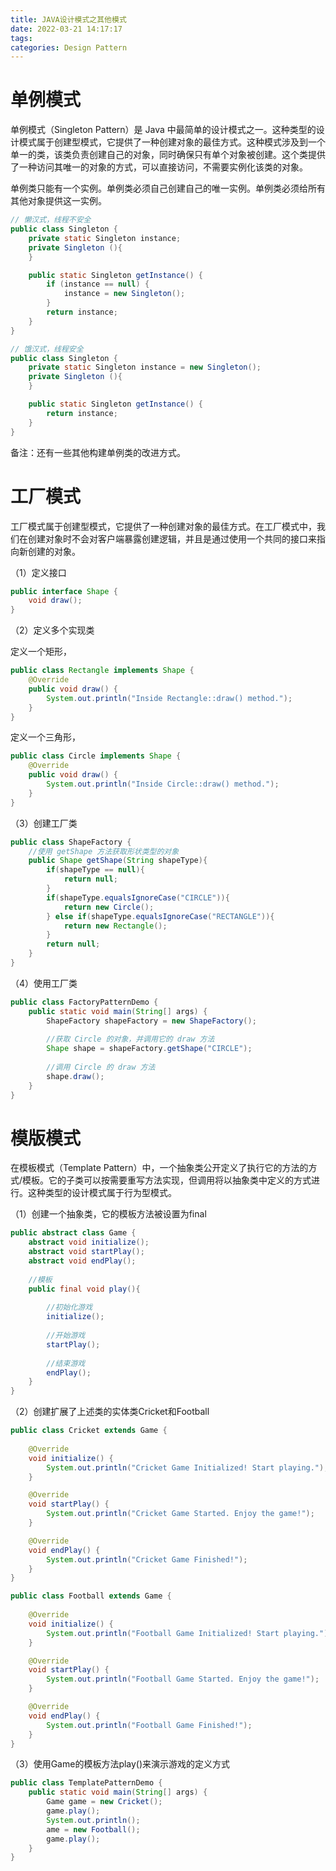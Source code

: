 ```yaml
---
title: JAVA设计模式之其他模式
date: 2022-03-21 14:17:17
tags:
categories: Design Pattern
---
```


# 单例模式

单例模式（Singleton Pattern）是 Java 中最简单的设计模式之一。这种类型的设计模式属于创建型模式，它提供了一种创建对象的最佳方式。这种模式涉及到一个单一的类，该类负责创建自己的对象，同时确保只有单个对象被创建。这个类提供了一种访问其唯一的对象的方式，可以直接访问，不需要实例化该类的对象。

单例类只能有一个实例。单例类必须自己创建自己的唯一实例。单例类必须给所有其他对象提供这一实例。

```java
// 懒汉式，线程不安全
public class Singleton { 
    private static Singleton instance;
    private Singleton (){
    }

    public static Singleton getInstance() {
        if (instance == null) { 
            instance = new Singleton(); 
        } 
        return instance; 
    }
}
```

```java
// 饿汉式，线程安全
public class Singleton {
    private static Singleton instance = new Singleton(); 
    private Singleton (){
    }

    public static Singleton getInstance() { 
        return instance; 
    }
}
```

备注：还有一些其他构建单例类的改进方式。

# 工厂模式

工厂模式属于创建型模式，它提供了一种创建对象的最佳方式。在工厂模式中，我们在创建对象时不会对客户端暴露创建逻辑，并且是通过使用一个共同的接口来指向新创建的对象。

（1）定义接口

```java
public interface Shape {
    void draw();
}
```

（2）定义多个实现类

定义一个矩形，

```java
public class Rectangle implements Shape {
    @Override
    public void draw() {
        System.out.println("Inside Rectangle::draw() method.");
    }
}
```

定义一个三角形，

```java
public class Circle implements Shape {
    @Override
    public void draw() {
        System.out.println("Inside Circle::draw() method.");
    }
}
```

（3）创建工厂类

```java
public class ShapeFactory {
    //使用 getShape 方法获取形状类型的对象
    public Shape getShape(String shapeType){
        if(shapeType == null){
            return null;
        }        
        if(shapeType.equalsIgnoreCase("CIRCLE")){
            return new Circle();
        } else if(shapeType.equalsIgnoreCase("RECTANGLE")){
            return new Rectangle();
        } 
        return null;
    }
}
```

（4）使用工厂类

```java
public class FactoryPatternDemo {
    public static void main(String[] args) {
        ShapeFactory shapeFactory = new ShapeFactory();
 
        //获取 Circle 的对象，并调用它的 draw 方法
        Shape shape = shapeFactory.getShape("CIRCLE");
 
        //调用 Circle 的 draw 方法
        shape.draw();
    }
}
```

# 模版模式

在模板模式（Template Pattern）中，一个抽象类公开定义了执行它的方法的方式/模板。它的子类可以按需要重写方法实现，但调用将以抽象类中定义的方式进行。这种类型的设计模式属于行为型模式。

（1）创建一个抽象类，它的模板方法被设置为final

```java
public abstract class Game {
    abstract void initialize();
    abstract void startPlay();
    abstract void endPlay();
 
    //模板
    public final void play(){
 
        //初始化游戏
        initialize();
 
        //开始游戏
        startPlay();
 
        //结束游戏
        endPlay();
    }
}
```

（2）创建扩展了上述类的实体类Cricket和Football

```java
public class Cricket extends Game {
 
    @Override
    void initialize() {
        System.out.println("Cricket Game Initialized! Start playing.");
    }

    @Override
    void startPlay() {
        System.out.println("Cricket Game Started. Enjoy the game!");
    }

    @Override
    void endPlay() {
        System.out.println("Cricket Game Finished!");
    }
}
```

```java
public class Football extends Game {
 
    @Override
    void initialize() {
        System.out.println("Football Game Initialized! Start playing.");
    }

    @Override
    void startPlay() {
        System.out.println("Football Game Started. Enjoy the game!");
    }

    @Override
    void endPlay() {
        System.out.println("Football Game Finished!");
    }
}
```

（3）使用Game的模板方法play()来演示游戏的定义方式

```java
public class TemplatePatternDemo {
    public static void main(String[] args) {
        Game game = new Cricket();
        game.play();
        System.out.println();
        ame = new Football();
        game.play();      
    }
}
```
